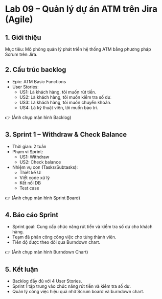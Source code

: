 # Lab 09 – Quản lý dự án ATM trên Jira (Agile)

## 1. Giới thiệu
Mục tiêu: Mô phỏng quản lý phát triển hệ thống ATM bằng phương pháp Scrum trên Jira.

## 2. Cấu trúc backlog
- Epic: ATM Basic Functions
- User Stories:
  - US1: Là khách hàng, tôi muốn rút tiền.
  - US2: Là khách hàng, tôi muốn kiểm tra số dư.
  - US3: Là khách hàng, tôi muốn chuyển khoản.
  - US4: Là kỹ thuật viên, tôi muốn bảo trì.

👉 (Ảnh chụp màn hình Backlog)

## 3. Sprint 1 – Withdraw & Check Balance
- Thời gian: 2 tuần
- Phạm vi Sprint:
  - US1: Withdraw
  - US2: Check balance
- Nhiệm vụ con (Tasks/Subtasks):
  - Thiết kế UI
  - Viết code xử lý
  - Kết nối DB
  - Test case

👉 (Ảnh chụp màn hình Sprint Board)

## 4. Báo cáo Sprint
- Sprint goal: Cung cấp chức năng rút tiền và kiểm tra số dư cho khách hàng.
- Team đã phân công công việc cho từng thành viên.
- Tiến độ được theo dõi qua Burndown chart.

👉 (Ảnh chụp màn hình Burndown Chart)

## 5. Kết luận
- Backlog đầy đủ với 4 User Stories.
- Sprint 1 tập trung vào chức năng rút tiền và kiểm tra số dư.
- Quản lý công việc hiệu quả nhờ Scrum board và burndown chart.
